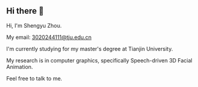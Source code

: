 ## Hi there 👋

<!--
**StKnow/StKnow** is a ✨ _special_ ✨ repository because its `README.md` (this file) appears on your GitHub profile.

Here are some ideas to get you started:

- 🔭 I’m currently working on ...
- 🌱 I’m currently learning ...
- 👯 I’m looking to collaborate on ...
- 🤔 I’m looking for help with ...
- 💬 Ask me about ...
- 📫 How to reach me: ...
- 😄 Pronouns: ...
- ⚡ Fun fact: ...
-->

Hi, I'm Shengyu Zhou.

My email: 3020244111@tju.edu.cn

I'm currently studying for my master's degree at Tianjin University.

My research is in computer graphics, specifically Speech-driven 3D Facial Animation.

Feel free to talk to me.
